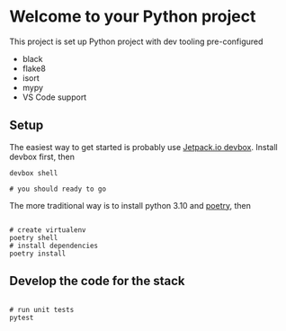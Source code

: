 
# Welcome to your Python project

This project is set up Python project with dev tooling pre-configured

* black
* flake8
* isort
* mypy
* VS Code support

## Setup

The easiest way to get started is probably use [Jetpack.io devbox](https://www.jetpack.io/devbox). Install devbox first, then

```shell
devbox shell

# you should ready to go

```

The more traditional way is to install python 3.10 and [poetry](https://python-poetry.org/), then

```shell

# create virtualenv
poetry shell
# install dependencies
poetry install

```

## Develop the code for the stack

```shell

# run unit tests
pytest

```
